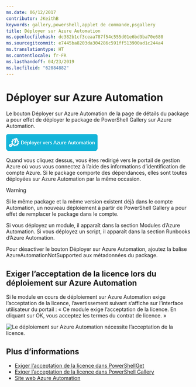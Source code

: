```yaml
---
ms.date: 06/12/2017
contributor: JKeithB
keywords: gallery,powershell,applet de commande,psgallery
title: Déployer sur Azure Automation
ms.openlocfilehash: dc382b1cf3ceaa787f54c555d01e6bd9ba70e680
ms.sourcegitcommit: e7445ba8203da304286c591ff513900ad1c244a4
ms.translationtype: HT
ms.contentlocale: fr-FR
ms.lasthandoff: 04/23/2019
ms.locfileid: "62084882"
---
```

# <a name="deploy-to-azure-automation"></a>Déployer sur Azure Automation

Le bouton Déployer sur Azure Automation de la page de détails du package a pour effet de déployer le package de PowerShell Gallery sur Azure Automation.

![Bouton Déployer sur Azure Automation](../../Images/DeployToAzureAutomationButton.png)

Quand vous cliquez dessus, vous êtes redirigé vers le portail de gestion Azure où vous vous connectez à l’aide des informations d’identification de compte Azure.
Si le package comporte des dépendances, elles sont toutes déployées sur Azure Automation par la même occasion.

> [!WARNING]
> Si le même package et la même version existent déjà dans le compte Automation, un nouveau déploiement à partir de PowerShell Gallery a pour effet de remplacer le package dans le compte.

Si vous déployez un module, il apparaît dans la section Modules d’Azure Automation.  Si vous déployez un script, il apparaît dans la section Runbooks d’Azure Automation.

Pour désactiver le bouton Déployer sur Azure Automation, ajoutez la balise AzureAutomationNotSupported aux métadonnées du package.

## <a name="require-license-acceptance-on-deploy-to-azure-automation"></a>Exiger l’acceptation de la licence lors du déploiement sur Azure Automation

Si le module en cours de déploiement sur Azure Automation exige l’acceptation de la licence, l’avertissement suivant s’affiche sur l’interface utilisateur du portail : « Ce module exige l’acceptation de la licence. En cliquant sur OK, vous acceptez les termes du contrat de licence. »

![Le déploiement sur Azure Automation nécessite l’acceptation de la licence.](../../Images/DeployToAzureAutomationRequireLicenseAcceptanceDisclaimer.png)

## <a name="more-details"></a>Plus d’informations

- [Exiger l’acceptation de la licence dans PowerShellGet](../../concepts/module-license-acceptance.md)
- [Exiger l’acceptation de la licence dans PowerShell Gallery](packages-that-require-license-acceptance.md)
- [Site web Azure Automation](http://azure.microsoft.com/services/automation/)
